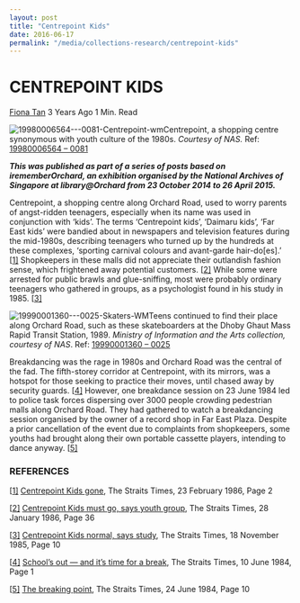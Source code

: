 ```yaml
---
layout: post
title: "Centrepoint Kids"
date: 2016-06-17
permalink: "/media/collections-research/centrepoint-kids"
---
```


# CENTREPOINT KIDS

[Fiona Tan](http://www.nas.gov.sg/blogs/offtherecord/author/nlstlp/) 3 Years Ago 1 Min. Read

![19980006564---0081-Centrepoint-wm](http://www.nas.gov.sg/blogs/offtherecord/wp-content/uploads/2015/04/19980006564-0081-Centrepoint-wm.jpg)Centrepoint, a shopping centre synonymous with youth culture of the 1980s. *Courtesy of NAS.* Ref: [19980006564 – 0081](http://www.nas.gov.sg/archivesonline/photographs/record-details/fafb6cce-1161-11e3-83d5-0050568939ad)

***This was published as part of a series of posts based on irememberOrchard, an exhibition organised by the National Archives of Singapore at library@Orchard from 23 October 2014 to 26 April 2015.***

Centrepoint, a shopping centre along Orchard Road, used to worry parents of angst-ridden teenagers, especially when its name was used in conjunction with ‘kids’. The terms ‘Centrepoint kids’, ‘Daimaru kids’, ‘Far East kids’ were bandied about in newspapers and television features during the mid-1980s, describing teenagers who turned up by the hundreds at these complexes, ‘sporting carnival colours and avant-garde hair-do[es].’
[[1\]](http://www.nas.gov.sg/blogs/offtherecord/centrepoint-kids/#_ftn1) Shopkeepers in these malls did not appreciate their outlandish fashion sense, which frightened away potential customers. [[2\]](http://www.nas.gov.sg/blogs/offtherecord/centrepoint-kids/#_ftn2) While some were arrested for public brawls and glue-sniffing, most were probably ordinary teenagers who gathered in groups, as a psychologist found in his study in 1985. [[3\]](http://www.nas.gov.sg/blogs/offtherecord/centrepoint-kids/#_ftn3)

![19990001360---0025-Skaters-WM](http://www.nas.gov.sg/blogs/offtherecord/wp-content/uploads/2015/04/19990001360-0025-Skaters-WM.jpg)Teens continued to find their place along Orchard Road, such as these skateboarders at the Dhoby Ghaut Mass Rapid Transit Station, 1989. *Ministry of Information and the Arts collection, courtesy of NAS*. Ref: [19990001360 – 0025](http://www.nas.gov.sg/archivesonline/photographs/record-details/056acdb9-1162-11e3-83d5-0050568939ad)

Breakdancing was the rage in 1980s and Orchard Road was the central of the fad. The fifth-storey corridor at Centrepoint, with its mirrors, was a hotspot for those seeking to practice their moves, until chased away by security guards. [[4\]](http://www.nas.gov.sg/blogs/offtherecord/centrepoint-kids/#_ftn4) However, one breakdance session on 23 June 1984 led to police task forces dispersing over 3000 people crowding pedestrian malls along Orchard Road. They had gathered to watch a breakdancing session organised by the owner of a record shop in Far East Plaza. Despite a prior cancellation of the event due to complaints from shopkeepers, some youths had brought along their own portable cassette players, intending to dance anyway. [[5\]](http://www.nas.gov.sg/blogs/offtherecord/centrepoint-kids/#_ftn5)

### REFERENCES

[[1\]](http://www.nas.gov.sg/blogs/offtherecord/centrepoint-kids/#_ftnref1) [Centrepoint Kids gone](http://newspapers.nl.sg/Digitised/Article/straitstimes19860223-1.2.7.1.6.aspx), The Straits Times, 23 February 1986, Page 2

[[2\]](http://www.nas.gov.sg/blogs/offtherecord/centrepoint-kids/#_ftnref2) [Centrepoint Kids must go, says youth group](http://newspapers.nl.sg/Digitised/Article/straitstimes19860128-1.2.73.aspx), The Straits Times, 28 January 1986, Page 36

[[3\]](http://www.nas.gov.sg/blogs/offtherecord/centrepoint-kids/#_ftnref3) [Centrepoint Kids normal, says study](http://newspapers.nl.sg/Digitised/Article/straitstimes19851118-1.2.27.8.aspx), The Straits Times, 18 November 1985, Page 10

[[4\]](http://www.nas.gov.sg/blogs/offtherecord/centrepoint-kids/#_ftnref4) [School’s out — and it’s time for a break](http://newspapers.nl.sg/Digitised/Article/straitstimes19840610-1.2.10.aspx), The Straits Times, 10 June 1984, Page 1

[[5\]](http://www.nas.gov.sg/blogs/offtherecord/centrepoint-kids/#_ftnref5) [The breaking point](http://newspapers.nl.sg/Digitised/Article/straitstimes19840624-1.2.32.aspx), The Straits Times, 24 June 1984, Page 10